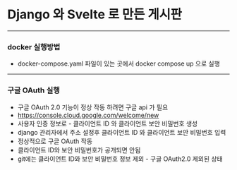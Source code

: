 # Django 와 Svelte 로 만든 게시판

---
### docker 실행방법
- docker-compose.yaml 파일이 있는 곳에서 docker compose up 으로 실행

---
### 구글 OAuth 실행
- 구글 OAuth 2.0 기능이 정상 작동 하려면 구글 api 가 필요
- https://console.cloud.google.com/welcome/new 
- 사용자 인증 정보로 - 클라이언트 ID 와 클라이언트 보안 비밀번호 생성
- django 관리자에서 주소 설정후 클라이언트 ID 와 클라이언트 보안 비밀번호 입력 
- 정상적으로 구글 OAuth 작동 
- 클라이언트 ID와 보안 비밀번호가 공개되면 안됨
- git에는 클라이언트 ID와 보안 비밀번호 정보 제외 - 구글 OAuth2.0 제외된 상태
